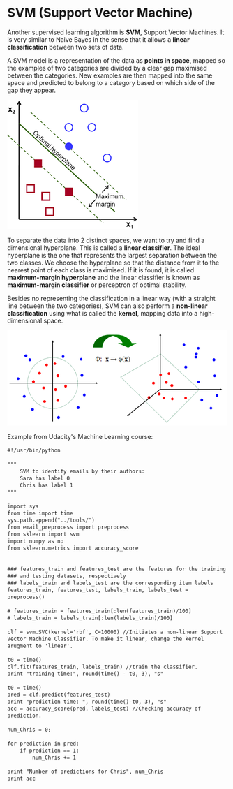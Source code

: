# SVM (Support Vector Machine)

Another supervised learning algorithm is **SVM**, Support Vector Machines. It is very similar to Naive Bayes in the sense that it allows a **linear classification** between two sets of data.

A SVM model is a representation of the data as **points in space**, mapped so the examples of two categories are divided by a clear gap maximised between the categories.
New examples are then mapped into the same space and predicted to belong to a category based on which side of the gap they appear.

<img src="svm.png">

To separate the data into 2 distinct spaces, we want to try and find a dimensional hyperplane. This is called a **linear classifier**. The ideal hyperplane is the one that represents the largest separation between the two classes. We choose the hyperplane so that the distance from it to the nearest point of each class is maximised. If it is found, it is called **maximum-margin hyperplane** and the linear classifier is known as **maximum-margin classifier** or perceptron of optimal stability.

Besides no representing the classification in a linear way (with a straight line between the two categories), SVM can also perform a **non-linear classification** using what is called the **kernel**, mapping data into a high-dimensional space.

<img src="non-linear-svm.png">

Example from Udacity's Machine Learning course:

```
#!/usr/bin/python

"""
    SVM to identify emails by their authors:
    Sara has label 0
    Chris has label 1
"""

import sys
from time import time
sys.path.append("../tools/")
from email_preprocess import preprocess
from sklearn import svm
import numpy as np
from sklearn.metrics import accuracy_score


### features_train and features_test are the features for the training
### and testing datasets, respectively
### labels_train and labels_test are the corresponding item labels
features_train, features_test, labels_train, labels_test = preprocess()

# features_train = features_train[:len(features_train)/100]
# labels_train = labels_train[:len(labels_train)/100]

clf = svm.SVC(kernel='rbf', C=10000) //Initiates a non-linear Support Vector Machine Classifier. To make it linear, change the kernel arugment to 'linear'.

t0 = time()
clf.fit(features_train, labels_train) //train the classifier.
print "training time:", round(time() - t0, 3), "s"

t0 = time()
pred = clf.predict(features_test)
print "prediction time: ", round(time()-t0, 3), "s"
acc = accuracy_score(pred, labels_test) //Checking accuracy of prediction.

num_Chris = 0;

for prediction in pred:
    if prediction == 1:
        num_Chris += 1

print "Number of predictions for Chris", num_Chris
print acc

```
